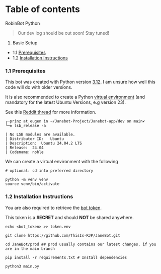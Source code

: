 # Table of contents

RobinBot Python 

> Our dev log should be out soon! Stay tuned!

1. Basic Setup
- 1.1 [Prerequisites](#11-prerequisites)
- 1.2 [Installation Instructions](#12-overview)

### 1.1 Prerequisites

This bot was created with Python version [3.12](https://www.python.org/downloads/release/python-3120/). 
I am unsure how well this code will do with older versions.

It is also recommended to create a Python [virtual environment](https://docs.python.org/3/library/venv.html) (and mandatory for the latest Ubuntu Versions, e.g version 23).

See this [Reddit thread](https://www.reddit.com/r/learnpython/comments/1338la7/you_cant_use_pip_on_ubuntu_2304_anymore/?rdt=38421) for more information.

```
╭─prinz at eugen in ~/Janebot-Project/Janebot-app/dev on main✔
╰─± lsb_release -a

| No LSB modules are available.
| Distributor ID:	Ubuntu
| Description:	Ubuntu 24.04.2 LTS
| Release:	24.04
| Codename:	noble
```

We can create a virtual environment with the following

```
# optional: cd into preferred directory

python -m venv venv
source venv/bin/activate
```

### 1.2 Installation Instructions

You are also required to retrieve the [bot token](https://www.writebots.com/discord-bot-token/).

This token is a **SECRET** and should **NOT** be shared anywhere.

```
echo <bot_token> >> token.env 

git clone https://github.com/ThisIs-RJP/JaneBot.git

cd JaneBot/prod ## prod usually contains our latest changes, if you are in the main branch

pip install -r requirements.txt # Install dependencies

python3 main.py
```